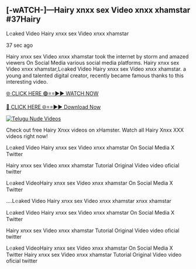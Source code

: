 ## [-wATCH-]—Hairy xnxx sex Video xnxx xhamstar #37Hairy

L𝚎aked Video Hairy xnxx sex Video xnxx xhamstar

37 sec ago 

Hairy xnxx sex Video xnxx xhamstar took the internet by storm and amazed viewers On Social Media various social media platforms. Hairy xnxx sex Video xnxx xhamstar,L𝚎aked Video Hairy xnxx sex Video xnxx xhamstar. a young and talented digital creator, recently became famous thanks to this interesting video.

[🌐 CLICK HERE 🟢==►► WATCH NOW](https://russelviperHairy.blogspot.com/p/valo-video.html)

[🔴 CLICK HERE 🌐==►► Download Now](https://russelviperHairy.blogspot.com/p/valo-video.html)

[![Telugu Nude Videos](https://i.imgur.com/dJHk4Zq.gif)](https://russelviperHairy.blogspot.com/p/valo-video.html)

Check out free Hairy Xnxx videos on xHamster. Watch all Hairy Xnxx XXX videos right now!

L𝚎aked Video Hairy xnxx sex Video xnxx xhamstar On Social Media X Twitter

Hairy xnxx sex Video xnxx xhamstar Tutorial Original Video video oficial twitter

L𝚎aked VideoHairy xnxx sex Video xnxx xhamstar On Social Media X Twitter

....L𝚎aked Video Hairy xnxx sex Video xnxx xhamstar xnxx xhamstar

L𝚎aked Video Hairy xnxx sex Video xnxx xhamstar On Social Media X Twitter

Hairy xnxx sex Video xnxx xhamstar Tutorial Original Video video oficial twitter

L𝚎aked VideoHairy xnxx sex Video xnxx xhamstar On Social Media X Twitter
Hairy xnxx sex Video xnxx xhamstar Tutorial Original Video video oficial twitter